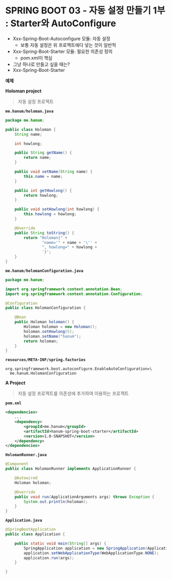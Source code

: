 # SPRING BOOT 03 - 자동 설정 만들기 1부 : Starter와 AutoConfigure

* Xxx-Spring-Boot-Autoconfigure 모듈: 자동 설정
  * 보통 자동 설정은 위 프로젝트에다 넣는 것이 일반적
* Xxx-Spring-Boot-Starter 모듈: 필요한 의존성 정의
  * pom.xml이 핵심
*  그냥 하나로 만들고 싶을 때는?
*  Xxx-Spring-Boot-Starter



**예제**

**Holoman project**

> 자동 설정 프로젝트

**`me.hanum/holoman.java`**

```java
package me.hanum;

public class Holoman {
    String name;

    int howlong;

    public String getName() {
        return name;
    }

    public void setName(String name) {
        this.name = name;
    }

    public int getHowlong() {
        return howlong;
    }

    public void setHowlong(int howlong) {
        this.howlong = howlong;
    }

    @Override
    public String toString() {
        return "Holoman{" +
                "name='" + name + '\'' +
                ", howlong=" + howlong +
                '}';
    }
}
```



**`me.hanum/holomanConfiguration.java`**

```java
package me.hanum;

import org.springframework.context.annotation.Bean;
import org.springframework.context.annotation.Configuration;

@Configuration
public class HolomanConfiguration {

    @Bean
    public Holoman holoman() {
        Holoman holoman = new Holoman();
        holoman.setHowlong(5);
        holoman.setName("hanum");
        return holoman;
    }
}
```



**`resources/META-INF/spring.factories`**

```
org.springframework.boot.autoconfigure.EnableAutoConfiguration=\
  me.hanum.HolomanConfiguration
```



**A Project**

> 자동 설정 프로젝트를 의존성에 추가하여 이용하는 프로젝트

**`pom.xml`**

```xml
<dependencies>
    ...
    <dependency>
        <groupId>me.hanum</groupId>
        <artifactId>hanum-spring-boot-starter</artifactId>
        <version>1.0-SNAPSHOT</version>
    </dependency>
</dependencies>
```



**`HolomanRunner.java`**

```java
@Component
public class HolomanRunner implements ApplicationRunner {

    @Autowired
    Holoman holoman;

    @Override
    public void run(ApplicationArguments args) throws Exception {
        System.out.println(holoman);
    }
}
```



**`Application.java`**

```java
@SpringBootApplication
public class Application {

	public static void main(String[] args) {
		SpringApplication application = new SpringApplication(Application.class);
		application.setWebApplicationType(WebApplicationType.NONE);
		application.run(args);
	}

}
```

